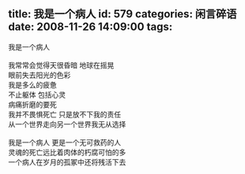 title: 我是一个病人
id: 579
categories: 闲言碎语
date: 2008-11-26 14:09:00
tags:
---

我是一个病人
</br>
</br>我常常会觉得天很昏暗 地球在摇晃
</br>眼前失去阳光的色彩
</br>我是多么的疲惫
</br>不止躯体 包括心灵
</br>病痛折磨的要死
</br>我并不畏惧死亡 只是放不下我的责任
</br>从一个世界走向另一个世界我无从选择
</br>
</br>我是一个病人 更是一个无可救药的人
</br>灵魂的死亡远比着肉体的朽腐可怕的多
</br>一个病人在岁月的孤冢中还将残活下去
